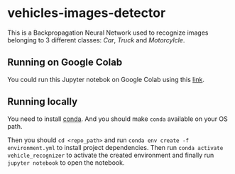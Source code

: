 # vehicles-images-detector
This is a Backpropagation Neural Network used to recognize images belonging to 3 different classes: *Car*, *Truck* and *Motorcylcle*.

## Running on Google Colab
You could run this Jupyter notebok on Google Colab using this [link](https://colab.research.google.com/github/mnmallea/vehicles-images-detector).

## Running locally
You need to install [conda](https://docs.conda.io/projects/conda/en/latest/user-guide/install/). And you should make `conda` available on your OS path.

Then you should `cd <repo_path>` and run `conda env create -f environment.yml` to install project dependencies.
Then run `conda activate vehicle_recognizer` to activate the created environment and finally run `jupyter notebook` to open the notebook.
